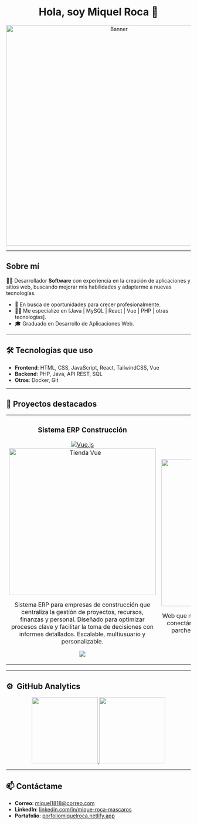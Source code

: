 <div align="center">
<h1 align="center">Hola, soy Miquel Roca 👋</h1>
</div>

<div align="center">
  <img src="https://imgur.com/y9XXVta.png" alt="Banner" width="600"/>
</div>


<!-- <div align="center">
[![GitHub followers](https://img.shields.io/github/followers/MiquelRoca18?style=social)](https://github.com/MiquelRoca18)
[![LinkedIn](https://img.shields.io/badge/-LinkedIn-blue?style=social&logo=linkedin&logoColor=white)](https://www.linkedin.com/in/miquel-roca-mascaros/)
</div> -->

---

## Sobre mí

👨‍💻 Desarrollador **Software** con experiencia en la creación de aplicaciones y sitios web, buscando mejorar mis habilidades y adaptarme a nuevas tecnologías.

- 🚀 En busca de oportunidades para crecer profesionalmente.
- 🧑‍🎓 Me especializo en [Java | MySQL | React | Vue | PHP | otras tecnologías].
- 🎓 Graduado en Desarrollo de Aplicaciones Web.

---

## 🛠️ Tecnologías que uso

- **Frontend**: HTML, CSS, JavaScript, React, TailwindCSS, Vue
- **Backend**: PHP, Java, API REST, SQL
- **Otros**: Docker, Git

---

## 🌟 Proyectos destacados

<table>
<tr>
<td width="50%">
  <div align="center">
    <h3>Sistema ERP Construcción</h3>
    <a href="https://vuejs.org/v2/guide/" target="_blank">
      <img src="https://img.shields.io/badge/Powered%20by-Vue.js-green?style=for-the-badge&logo=vue.js&logoColor=white" alt="Vue.js">
    </a>
    <a href="https://github.com/MiquelRoca18/sistema-erp-construccion" target="_blank">
      <img src="https://imgur.com/dhf9YZb.png" width="400" alt="Tienda Vue"></a>
    <p>Sistema ERP para empresas de construcción que centraliza la gestión de proyectos, recursos, finanzas y personal. Diseñado para optimizar procesos clave y facilitar la toma de decisiones con informes detallados. Escalable, multiusuario y personalizable.</p>
    <p>
      <a href="https://github.com/MiquelRoca18/sistema-erp-construccion" target="_blank">
        <img src="https://img.shields.io/badge/-Ver Código-80ffaa?style=for-the-badge&logo=github&logoColor=black">
      </a>
    </p>
  </div>
</td>

  
<td width="50%">
<div align="center">
<h3>Astro SpaceX</h3>
<a href="https://astro.build/docs" target="_blank">
<img src="https://img.shields.io/badge/Powered%20by-Astro-blue?style=for-the-badge&logo=astro&logoColor=white" alt="Astro">
</a>
<a href="https://github.com/MiquelRoca18/astroSpaceX" target="_blank">
<img src="https://imgur.com/5uWPzem.png" width="400" alt="Astro SpaceX"></a>
<p>Web que muestra todos los lanzamientos de SpaceX conectándose a su API. Incluye número de vuelo, parche, descripción y estado del lanzamiento.</p>
<p>
<a href="https://github.com/MiquelRoca18/astroSpaceX" target="_blank">
<img src="https://img.shields.io/badge/-Ver Código-ff9?style=for-the-badge&logo=github&logoColor=black">
</a>
</p>
</div>
</td>
</tr>
</table>

---

## ⚙️ &nbsp;GitHub Analytics

<p align="center">
<a href="https://github.com/MiquelRoca18">
  <img height="180em" src="https://github-readme-stats-eight-theta.vercel.app/api?username=MiquelRoca18&show_icons=true&theme=algolia&include_all_commits=true&count_private=true"/>
  <img height="180em" src="https://github-readme-stats-eight-theta.vercel.app/api/top-langs/?username=MiquelRoca18&layout=compact&langs_count=8&theme=algolia"/>
</a>
</p>

---

## 📫 Contáctame

- **Correo**: [miquel1818@correo.com](mailto:miquel1818@correo.com)
- **LinkedIn**: [linkedin.com/in/mique-roca-mascaros](https://www.linkedin.com/in/miquel-roca-mascaros/)
- **Portafolio**: [porfoliomiquelroca.netlify.app](https://portafoliomiquelroca.netlify.app/)
